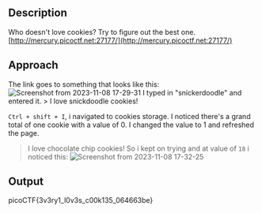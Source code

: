 ## Description
Who doesn't love cookies? Try to figure out the best one. [http://mercury.picoctf.net:27177/](http://mercury.picoctf.net:27177/)

## Approach
The link goes to something that looks like this:
![Screenshot from 2023-11-08 17-29-31](https://github.com/pixie-nukes/picoCTF/assets/94845416/ae9dd3ba-ed1f-4af5-9551-b6e1609cf792)
I typed in "snickerdoodle" and entered it. > I love snickdoodle cookies!

`Ctrl + shift + I`, i navigated to cookies storage. 
I noticed there's a grand total of one cookie with a value of 0. I changed the value to 1 and refreshed the page.
> I love chocolate chip cookies!
So i kept on trying and at value of `18` i noticed this:
![Screenshot from 2023-11-08 17-32-25](https://github.com/pixie-nukes/picoCTF/assets/94845416/8eb39d6e-7716-4e46-8348-5ba717b51424)

## Output
picoCTF{3v3ry1_l0v3s_c00k135_064663be}
